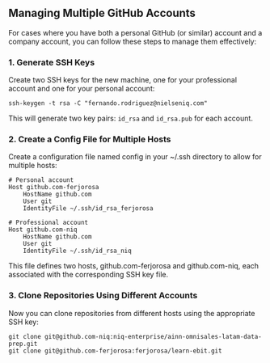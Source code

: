 ## Managing Multiple GitHub Accounts

For cases where you have both a personal GitHub (or similar) account and a company account, you can follow these steps to manage them effectively:

### 1. Generate SSH Keys

Create two SSH keys for the new machine, one for your professional account and one for your personal account:

```
ssh-keygen -t rsa -C "fernando.rodriguez@nielseniq.com"
```

This will generate two key pairs: `id_rsa` and `id_rsa.pub` for each account.

### 2. Create a Config File for Multiple Hosts

Create a configuration file named config in your ~/.ssh directory to allow for multiple hosts:

```
# Personal account
Host github.com-ferjorosa
	HostName github.com
	User git
	IdentityFile ~/.ssh/id_rsa_ferjorosa

# Professional account
Host github.com-niq
	HostName github.com
	User git
	IdentityFile ~/.ssh/id_rsa_niq
```

This file defines two hosts, github.com-ferjorosa and github.com-niq, each associated with the corresponding SSH key file.

### 3. Clone Repositories Using Different Accounts

Now you can clone repositories from different hosts using the appropriate SSH key:

```
git clone git@github.com-niq:niq-enterprise/ainn-omnisales-latam-data-prep.git
git clone git@github.com-ferjorosa:ferjorosa/learn-ebit.git
```
